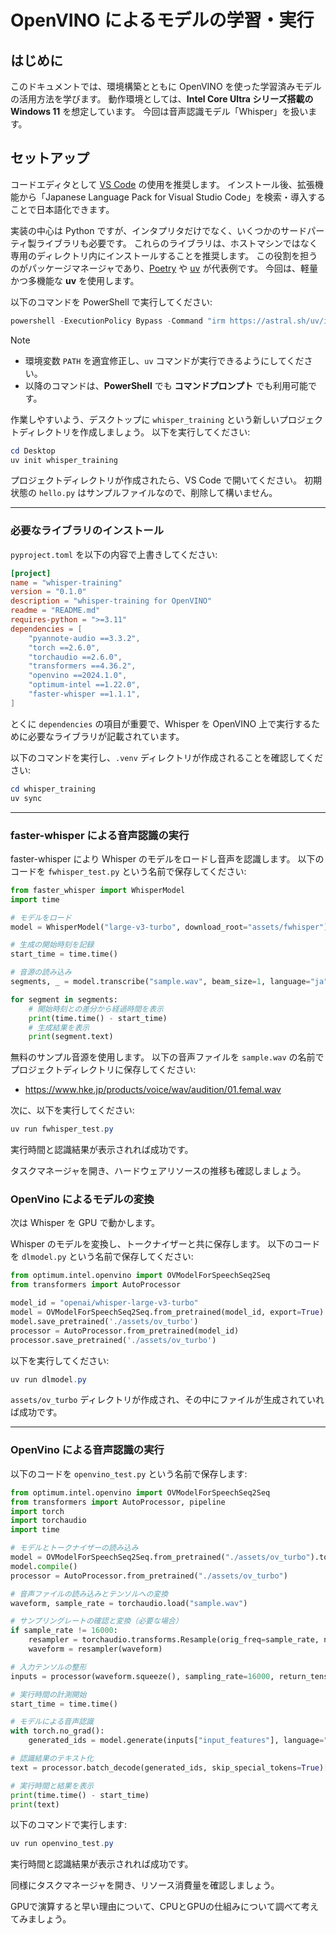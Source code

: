 # OpenVINO によるモデルの学習・実行

## はじめに

このドキュメントでは、環境構築とともに OpenVINO を使った学習済みモデルの活用方法を学びます。
動作環境としては、**Intel Core Ultra シリーズ搭載の Windows 11** を想定しています。
今回は音声認識モデル「Whisper」を扱います。

## セットアップ

コードエディタとして [VS Code][] の使用を推奨します。
インストール後、拡張機能から「Japanese Language Pack for Visual Studio Code」を検索・導入することで日本語化できます。

実装の中心は Python ですが、インタプリタだけでなく、いくつかのサードパーティ製ライブラリも必要です。
これらのライブラリは、ホストマシンではなく専用のディレクトリ内にインストールすることを推奨します。
この役割を担うのがパッケージマネージャであり、[Poetry][] や [uv][] が代表例です。
今回は、軽量かつ多機能な **uv** を使用します。

以下のコマンドを PowerShell で実行してください:

```powershell
powershell -ExecutionPolicy Bypass -Command "irm https://astral.sh/uv/install.ps1 | iex"
```

> [!NOTE]
> - 環境変数 `PATH` を適宜修正し、`uv` コマンドが実行できるようにしてください。
> - 以降のコマンドは、**PowerShell** でも **コマンドプロンプト** でも利用可能です。

作業しやすいよう、デスクトップに `whisper_training` という新しいプロジェクトディレクトリを作成しましょう。
以下を実行してください:

```powershell
cd Desktop
uv init whisper_training
```

プロジェクトディレクトリが作成されたら、VS Code で開いてください。
初期状態の `hello.py` はサンプルファイルなので、削除して構いません。

---

### 必要なライブラリのインストール

`pyproject.toml` を以下の内容で上書きしてください:

```toml
[project]
name = "whisper-training"
version = "0.1.0"
description = "whisper-training for OpenVINO"
readme = "README.md"
requires-python = ">=3.11"
dependencies = [
    "pyannote-audio ==3.3.2",
    "torch ==2.6.0",
    "torchaudio ==2.6.0",
    "transformers ==4.36.2",
    "openvino ==2024.1.0",
    "optimum-intel ==1.22.0",
    "faster-whisper ==1.1.1",
]
```

とくに `dependencies` の項目が重要で、Whisper を OpenVINO 上で実行するために必要なライブラリが記載されています。

以下のコマンドを実行し、`.venv` ディレクトリが作成されることを確認してください:

```powershell
cd whisper_training
uv sync
```

---

### faster-whisper による音声認識の実行

faster-whisper により Whisper のモデルをロードし音声を認識します。
以下のコードを `fwhisper_test.py` という名前で保存してください:

```python
from faster_whisper import WhisperModel
import time

# モデルをロード
model = WhisperModel("large-v3-turbo", download_root="assets/fwhisper")

# 生成の開始時刻を記録
start_time = time.time()

# 音源の読み込み
segments, _ = model.transcribe("sample.wav", beam_size=1, language="ja")

for segment in segments:
    # 開始時刻との差分から経過時間を表示
    print(time.time() - start_time)
    # 生成結果を表示
    print(segment.text)
```

無料のサンプル音源を使用します。
以下の音声ファイルを `sample.wav` の名前でプロジェクトディレクトリに保存してください:

- https://www.hke.jp/products/voice/wav/audition/01.femal.wav

次に、以下を実行してください:

```powershell
uv run fwhisper_test.py
```

実行時間と認識結果が表示されれば成功です。

タスクマネージャを開き、ハードウェアリソースの推移も確認しましょう。

### OpenVino によるモデルの変換

次は Whisper を GPU で動かします。

Whisper のモデルを変換し、トークナイザーと共に保存します。
以下のコードを `dlmodel.py` という名前で保存してください:

```python
from optimum.intel.openvino import OVModelForSpeechSeq2Seq
from transformers import AutoProcessor

model_id = "openai/whisper-large-v3-turbo"
model = OVModelForSpeechSeq2Seq.from_pretrained(model_id, export=True)
model.save_pretrained('./assets/ov_turbo')
processor = AutoProcessor.from_pretrained(model_id)
processor.save_pretrained('./assets/ov_turbo')
```

以下を実行してください:

```powershell
uv run dlmodel.py
```

`assets/ov_turbo` ディレクトリが作成され、その中にファイルが生成されていれば成功です。

---

### OpenVino による音声認識の実行

以下のコードを `openvino_test.py` という名前で保存します:

```python
from optimum.intel.openvino import OVModelForSpeechSeq2Seq
from transformers import AutoProcessor, pipeline
import torch
import torchaudio
import time

# モデルとトークナイザーの読み込み
model = OVModelForSpeechSeq2Seq.from_pretrained("./assets/ov_turbo").to('GPU')
model.compile()
processor = AutoProcessor.from_pretrained("./assets/ov_turbo")

# 音声ファイルの読み込みとテンソルへの変換
waveform, sample_rate = torchaudio.load("sample.wav")

# サンプリングレートの確認と変換（必要な場合）
if sample_rate != 16000:
    resampler = torchaudio.transforms.Resample(orig_freq=sample_rate, new_freq=16000)
    waveform = resampler(waveform)

# 入力テンソルの整形
inputs = processor(waveform.squeeze(), sampling_rate=16000, return_tensors="pt")

# 実行時間の計測開始
start_time = time.time()

# モデルによる音声認識
with torch.no_grad():
    generated_ids = model.generate(inputs["input_features"], language="ja")

# 認識結果のテキスト化
text = processor.batch_decode(generated_ids, skip_special_tokens=True)[0]

# 実行時間と結果を表示
print(time.time() - start_time)
print(text)
```

以下のコマンドで実行します:

```powershell
uv run openvino_test.py
```

実行時間と認識結果が表示されれば成功です。

同様にタスクマネージャを開き、リソース消費量を確認しましょう。

GPUで演算すると早い理由について、CPUとGPUの仕組みについて調べて考えてみましょう。

[VS Code]: https://code.visualstudio.com/
[Poetry]: https://python-poetry.org/
[uv]: https://docs.astral.sh/uv/

